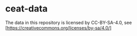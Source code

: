 # ceat-data

The data in this repository is licensed by CC-BY-SA-4.0, see [https://creativecommons.org/licenses/by-sa/4.0/]

